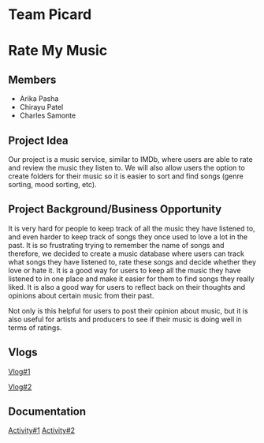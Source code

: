 # Team Picard
# Rate My Music 
## Members
 * Arika Pasha
 * Chirayu Patel
 * Charles Samonte
 
## Project Idea

Our project is a music service, similar to IMDb, where users are able to rate and review the music they listen to. We will also allow users the option to create folders for their music so it is easier to sort and find songs (genre sorting, mood sorting, etc). 

## Project Background/Business Opportunity

It is very hard for people to keep track of all the music they have listened to, and even harder to keep track of songs they once used to love a lot in the past. It is so frustrating trying to remember the name of songs and therefore, we decided to create a music database where users can track what songs they have listened to, rate these songs and decide whether they love or hate it. It is a good way for users to keep all the music they have listened to in one place and make it easier for them to find songs they really liked. It is also a good way for users to reflect back on their thoughts and opinions about certain music from their past. 

Not only is this helpful for users to post their opinion about music, but it is also useful for artists and producers to see if their music is doing well in terms of ratings.

## Vlogs
[Vlog#1](https://www.youtube.com/watch?v=7JTmQI3_q_s)

[Vlog#2](https://www.youtube.com/watch?v=CKGe3ufRX44)

## Documentation
[Activity#1](https://github.com/arikapasha/ENSE374TeamPicard/blob/main/Activity%231)
[Activity#2](https://github.com/arikapasha/ENSE374TeamPicard/tree/main/Activity%232)
